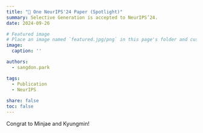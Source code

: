 ```yaml
---
title: "🎉 One NeurIPS'24 Paper (Spotlight)"
summary: Selective Generation is accepted to NeurIPS’24.
date: 2024-09-26

# Featured image
# Place an image named `featured.jpg/png` in this page's folder and customize its options here.
image:
  caption: ''

authors:
  - sangdon.park

tags:
  - Publication
  - NeurIPS
  
share: false
toc: false
---
```


Congrat to Minjae and Kyungmin! 
